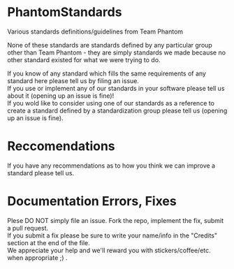 PhantomStandards
================

Various standards definitions/guidelines from Team Phantom

None of these standards are standards defined by any particular group other than Team Phantom - they are simply standards we made because no other standard existed for what we were trying to do.  
  
If you know of any standard which fills the same requirements of any standard here please tell us by filing an issue.  
If you use or implement any of our standards in your software please tell us about it (opening up an issue is fine)!  
If you wold like to consider using one of our standards as a reference to create a standard defined by a standardization group please tell us (opening up an issue is fine).  

Reccomendations
===============
If you have any recommendations as to how you think we can improve a standard please tell us.

Documentation Errors, Fixes
===========================
Plese DO NOT simply file an issue. Fork the repo, implement the fix, submit a pull request.  
If you submit a fix please be sure to write your name/info in the "Credits" section at the end of the file.  
We appreciate your help and we'll reward you with stickers/coffee/etc. when appropriate ;) .  
